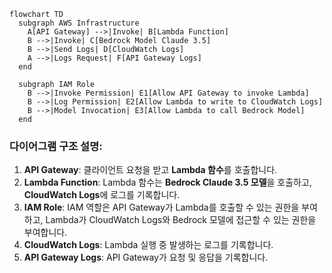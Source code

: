 ```mermaid
flowchart TD
  subgraph AWS Infrastructure
    A[API Gateway] -->|Invoke| B[Lambda Function]
    B -->|Invoke| C[Bedrock Model Claude 3.5]
    B -->|Send Logs| D[CloudWatch Logs]
    A -->|Logs Request| F[API Gateway Logs]
  end

  subgraph IAM Role
    B -->|Invoke Permission| E1[Allow API Gateway to invoke Lambda]
    B -->|Log Permission| E2[Allow Lambda to write to CloudWatch Logs]
    B -->|Model Invocation| E3[Allow Lambda to call Bedrock Model]
  end
```

### 다이어그램 구조 설명:

1. **API Gateway**: 클라이언트 요청을 받고 **Lambda 함수**를 호출합니다.
2. **Lambda Function**: Lambda 함수는 **Bedrock Claude 3.5 모델**을 호출하고, **CloudWatch Logs**에 로그를 기록합니다.
3. **IAM Role**: IAM 역할은 API Gateway가 Lambda를 호출할 수 있는 권한을 부여하고, Lambda가 CloudWatch Logs와 Bedrock 모델에 접근할 수 있는 권한을 부여합니다.
4. **CloudWatch Logs**: Lambda 실행 중 발생하는 로그를 기록합니다.
5. **API Gateway Logs**: API Gateway가 요청 및 응답을 기록합니다.